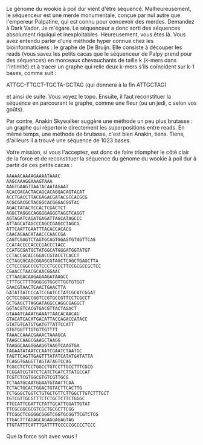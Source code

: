 Le génome du wookie à poil dur vient d'être séquencé. Malheureusement, le séquenceur est une merde monumentale, conçue par nul autre que l'empereur Palpatine, qui est connu pour concevoir des merdes. Demandez à Dark Vador. Je m'égare. Le séquenceur a donc sorti des séquences absolument riquiqui et inexploitables. Heureusement, vous êtes là. Vous avez entendu parler d'une méthode hyper connue chez les bioinformaticiens : le graphe de De Bruijn. Elle consiste à découper les reads (vous savez les petits cacas que le séquenceur de Palpy prend pour des séquences) en morceaux chevauchants de taille k (k-mers dans l'intimité) et à tracer un graphe qui relie deux k-mers s'ils coïncident sur k-1 bases, comme suit :

ATTGC-TTGCT-TGCTA-GCTAG (qui donnera à la fin ATTGCTAG)

et ainsi de suite. Vous voyez le topo. Ensuite, il faut reconstituer la séquence en parcourant le graphe, comme une fleur (ou un jedi, c selon vos goûts).

Par contre, Anakin Skywalker suggère une méthode un peu plus brutasse : un graphe qui répertorie directement les superpositions entre reads. En même temps, une méthode de brutasse, c'est bien Anakin, tiens. Tiens, d'ailleurs il a trouvé une séquence de 1023 bases.

Votre mission, si vous l'acceptez, est donc de faire triompher le côté clair de la force et de reconstituer la séquence du génome du wookie à poil dur à partir de ces petits cacas :

    AAAAACAAAAGAAAATAAAC
    AAGCAAAGGAAAGTAAA
    AAGTGAAGTTAATACAATAGAAT
    ACACGACACTACAGCACAGGACAGTACAT
    ACCTGACCTTACGAGACGATACGCCACGCG
    ACGCGACGCTACGGCACGGGACGGTAC
    AGACTATACTCCACTCGACTCT
    AGGCTAGGGCAGGGGAGGGTAGGTCAGGT
    AGTAGATCAGATGAGATTAGCATAGCCC
    ATTAGCATAGCCCAGCCGAGCCTAGCG
    ATTCAATTGAATTTACACCACACG
    CAACAGAACATAACCCAACCGA
    CAGTCGAGTCTAGTGCAGTGGAGTGTAGTTCAG
    CCATACCCCACCCGACCCTACC
    CCATGCGATGCTATGGCATGGGATGGTATGT
    CCTACCGCACCGGACCGTACCTCACCT
    CCTAGCGCAGCGGAGCGTAGCTCAGCTGAGCTTA
    CCTCCCGGCCCGTCCCTGCCCTTCCGCGCCGCTCC
    CGAACCTAACGCAACGGAAC
    CTTAAGACAAGAGAAGATAAGCC
    CTTTGCTTTTGGGGGTGGGTTGGTGTGGT
    GAACGTAACTCAACTGAACTTA
    GATATTATCCCATCCGATCCTATCGCATCGGAT
    GCTCCGGGCCGGTCCGTGCCGTTCCTCGCCT
    GCTGAGCTTAGGATAGGCCAGGCGAGGCT
    GGTACGTCACGTGACGTTACTAGACT
    GTAAATCAAATGAAATTAACACAACAG
    GTACATCACATGACATTACCAGACCATACC
    GTATGTCATGTGATGTTATTCCATT
    GTGTGGTTTGTGTTGTTTT
    TAAACCAAACGAAACTAAAGCA
    TAAGCCAAGCGAAGCTAAGG
    TAAGGCAAGGGAAGGTAAGTCAAGTGA
    TAGAATATAATCCAATCGAATCTAATGC
    TAGTTCAGTTGAGTTTATATCATATGATATTA
    TCAGGTGAGGTTAGTATAGTCCAG
    TCGCCTCTCCTGGCCTGTCCTTGCCTTTCGCG
    TCGGATCGTATCTCATCTGATCTTATGCCAT
    TCGTCTCGTGGCGTGTCGTTGCG
    TCTAATGCAATGGAATGTAATTCAA
    TCTACTGCACTGGACTGTACTTCACTTG
    TCTGGGCTGGTCTGTGCTGTTCTTGGCTTGTCTTTGCT
    TGTCGTTGCGTTTCTCTGCTCTTCTGGGC
    TTCCATTCGATTCTATTGCATTGGATTGTAT
    TTCGCGGCGCGTCGCTGCGCTTCGG
    TTCGGCTCGGGGCGGGTCGGTGCGGTTCGTCTCG
    TTGACTTTAGAGCAGAGGAGAGTAG
    TTGTATTTCATTTGATTTTCCCCCGCCCCTCCC

Que la force soit avec vous !
